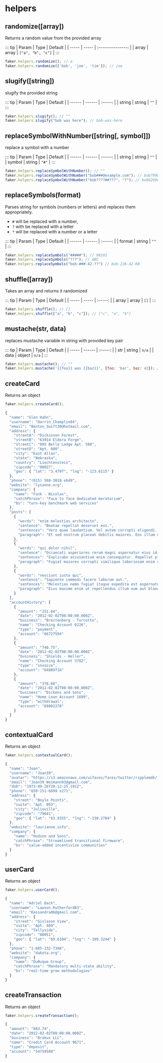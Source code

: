 # helpers

## randomize([array])

Returns a random value from the provided array

::: tip
| Param | Type  |      Default      |
| ----- | ----- | :---------------: |
| array | array | `["a", "b", "c"]` |
:::

```js
faker.helpers.randomize(); // a
faker.helpers.randomize(['bob', 'joe', 'tim']); // joe
```

## slugify([string])

slugify the provided string

::: tip
| Param  | Type   | Default |
| ------ | ------ | :-----: |
| string | string |  `""`   |
:::

```js
faker.helpers.slugify(); // ""
faker.helpers.slugify("bob was here"); // bob-was-here
```


## replaceSymbolWithNumber([string[, symbol]])

replace a symbol with a number

::: tip
| Param  | Type   | Default |
| ------ | ------ | :-----: |
| string | string |  `""`   |
| symbol | string |  `"#"`  |
:::

```js
faker.helpers.replaceSymbolWithNumber(); // ""
faker.helpers.replaceSymbolWithNumber("bob###@example.com"); // bob790@example.com
faker.helpers.replaceSymbolWithNumber("bob????##???", "?"); // bob6269##849
```

## replaceSymbols(format)

Parses string for symbols (numbers or letters) and replaces them appropriately.

- `#` will be replaced with a number,
- `?` with be replaced with a letter
- `*` will be replaced with a number or a letter

::: tip
| Param  | Type   | Default |
| ------ | ------ | :-----: |
| format | string |  `""`   |
:::

```js
faker.helpers.replaceSymbols("#####"); // 98101
faker.helpers.replaceSymbols("???"); // ABC
faker.helpers.replaceSymbols("bob-###-42-??") // bob-226-42-KB
```

## shuffle([array])

Takes an array and returns it randomized

::: tip
| Param | Type  | Default |
| ----- | ----- | :-----: |
| array | array |  `[]`   |
:::

```js
faker.helpers.shuffle(); // []
faker.helpers.shuffle(["a", "b", "c"]); // ["c", "a", "b"]
```

## mustache(str, data)

replaces mustache variable in string with provided key pair

::: tip
| Param | Type   | Default |
| ----- | ------ | :-----: |
| str   | string |  `n/a`  |
| data  | object |  `n/a`  |
:::

```js
faker.helpers.mustache(); // ""
faker.helpers.mustache('{{foo}} was {{baz}}', {foo: 'bar', baz: 42}); // bar was 42
```

## createCard

Returns an object

```js
faker.helpers.createCard();
```

```js
{
  "name": "Glen Hahn",
  "username": "Darrin_Champlin84",
  "email": "Benton_Swift30@hotmail.com",
  "address": {
    "streetA": "Dickinson Forest",
    "streetB": "63914 Eldora Forge",
    "streetC": "095 Bella Lodge Apt. 590",
    "streetD": "Apt. 980",
    "city": "East Allan",
    "state": "Nebraska",
    "country": "Liechtenstein",
    "zipcode": "08027",
    "geo": { "lat": "3.4797", "lng": "-123.6115" }
  },
  "phone": "(015) 568-3818 x649",
  "website": "lysanne.org",
  "company": {
    "name": "Funk - Nicolas",
    "catchPhrase": "Face to face dedicated moratorium",
    "bs": "turn-key benchmark web services"
  },
  "posts": [
    {
      "words": "enim molestias architecto",
      "sentence": "Beatae repellat deserunt eos.",
      "sentences": "Vero quae laudantium. Vel autem corrupti eligendi. Reiciendis itaque delectus deserunt ea error molestiae aperiam.",
      "paragraph": "Et sed nostrum placeat debitis maiores. Eos illum qui qui necessitatibus. Officiis a quisquam labore."
    },
    {
      "words": "qui dolor nihil",
      "sentence": "Occaecati asperiores rerum magni aspernatur eius id officiis.",
      "sentences": "Explicabo accusantium enim consequatur. Repellat placeat hic facere natus sint velit eligendi est distinctio.",
      "paragraph": "Fugiat maiores corrupti similique laboriosam enim culpa maiores velit. Distinctio consequatur illo commodi fuga quo repellendus. Nihil sequi dolor non. Nihil et blanditiis rerum cupiditate est et facilis aliquam."
    },
    {
      "words": "nesciunt iusto qui",
      "sentence": "Sapiente commodi facere laborum aut.",
      "sentences": "Molestias nemo fugiat itaque expedita est aspernatur praesentium explicabo repellat. Ea incidunt quia sint cupiditate saepe et tempora. Autem doloribus dolor eius omnis dolor. Eos laborum nesciunt iste rem placeat ut autem. Commodi error est non sapiente a.",
      "paragraph": "Eius maxime enim ut repellendus illum eum aut blanditiis. Quaerat qui omnis ab qui ipsum sint. Officiis iste neque ab qui dolor doloremque rerum quos sed."
    }
  ],
  "accountHistory": [
    {
      "amount": "251.84",
      "date": "2012-02-02T08:00:00.000Z",
      "business": "Breitenberg - Turcotte",
      "name": "Checking Account 0226",
      "type": "payment",
      "account": "66727594"
    },
    {
      "amount": "740.75",
      "date": "2012-02-02T08:00:00.000Z",
      "business": "Shields - Heller",
      "name": "Checking Account 3782",
      "type": "invoice",
      "account": "64889716"
    },
    {
      "amount": "378.68",
      "date": "2012-02-02T08:00:00.000Z",
      "business": "Dickens and Sons",
      "name": "Home Loan Account 1699",
      "type": "withdrawal",
      "account": "69892278"
    }
  ]
}
```

## contextualCard

Returns an object

```js
faker.helpers.contextualCard();
```

```js
{
  "name": "Joan",
  "username": "Joan39",
  "avatar": "https://s3.amazonaws.com/uifaces/faces/twitter/ripplemdk/128.jpg",
  "email": "Joan39_Weimann93@gmail.com",
  "dob": "1973-09-26T20:12:25.191Z",
  "phone": "650-151-6699 x271",
  "address": {
    "street": "Boyle Points",
    "suite": "Apt. 093",
    "city": "Julioville",
    "zipcode": "79041",
    "geo": { "lat": "63.9355", "lng": "-150.2784" }
  },
  "website": "laurianne.info",
  "company": {
    "name": "Hudson and Sons",
    "catchPhrase": "Streamlined transitional firmware",
    "bs": "value-added incentivize communities"
  }
}
```

## userCard

Returns an object

```js
faker.helpers.userCard();
```

```js
{
  "name": "Adriel Dach",
  "username": "Lawson.Rutherford83",
  "email": "Kassandra86@gmail.com",
  "address": {
    "street": "Gislason View",
    "suite": "Apt. 409",
    "city": "Tellyside",
    "zipcode": "00051",
    "geo": { "lat": "69.6104", "lng": "-109.3244" }
  },
  "phone": "1-685-232-7348",
  "website": "dakota.org",
  "company": {
    "name": "DuBuque Group",
    "catchPhrase": "Mandatory multi-state ability",
    "bs": "real-time grow methodologies"
  }
}
```

## createTransaction

Returns an object

```js
faker.helpers.createTransaction();
```

```js
{
  "amount": "883.74",
  "date": "2012-02-02T08:00:00.000Z",
  "business": "Brakus LLC",
  "name": "Credit Card Account 9671",
  "type": "deposit",
  "account": "54758588"
}
```
